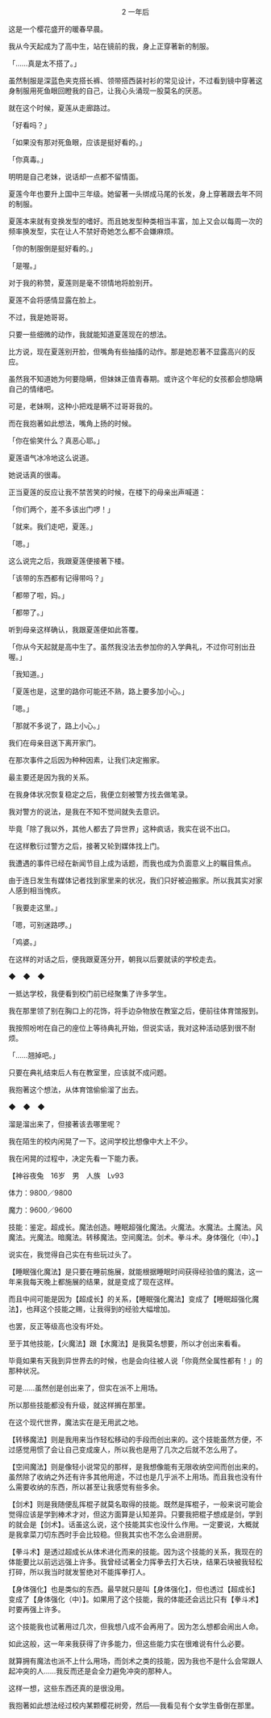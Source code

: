 <p align="center">2 一年后</p>

这是一个樱花盛开的暖春早晨。

我从今天起成为了高中生，站在镜前的我，身上正穿著新的制服。

「……真是太不搭了。」

虽然制服是深蓝色夹克搭长裤、领带搭西装衬衫的常见设计，不过看到镜中穿著这身制服用死鱼眼回瞪我的自己，让我心头涌现一股莫名的厌恶。

就在这个时候，夏莲从走廊路过。

「好看吗？」

「如果没有那对死鱼眼，应该是挺好看的。」

「你真毒。」

明明是自己老妹，说话却一点都不留情面。

夏莲今年也要升上国中三年级。她留著一头绑成马尾的长发，身上穿著跟去年不同的制服。

夏莲本来就有变换发型的嗜好。而且她发型种类相当丰富，加上又会以每周一次的频率换发型，实在让人不禁好奇她怎么都不会嫌麻烦。

「你的制服倒是挺好看的。」

「是喔。」

对于我的称赞，夏莲则是毫不领情地将脸别开。

夏莲不会将感情显露在脸上。

不过，我是她哥哥。

只要一些细微的动作，我就能知道夏莲现在的想法。

比方说，现在夏莲别开脸，但嘴角有些抽搐的动作。那是她忍著不显露高兴的反应。

虽然我不知道她为何要隐瞒，但妹妹正值青春期。或许这个年纪的女孩都会想隐瞒自己的情绪吧。

可是，老妹啊，这种小把戏是瞒不过哥哥我的。

而在我抱著如此想法，嘴角上扬的时候。

「你在偷笑什么？真恶心耶。」

夏莲语气冰冷地这么说道。

她说话真的很毒。

正当夏莲的反应让我不禁苦笑的时候，在楼下的母亲出声喊道：

「你们两个，差不多该出门啰！」

「就来。我们走吧，夏莲。」

「嗯。」

这么说完之后，我跟夏莲便接著下楼。

「该带的东西都有记得带吗？」

「都带了啦，妈。」

「都带了。」

听到母亲这样确认，我跟夏莲便如此答覆。

「你从今天起就是高中生了。虽然我没法去参加你的入学典礼，不过你可别出丑喔。」

「我知道。」

「夏莲也是，这里的路你可能还不熟，路上要多加小心。」

「嗯。」

「那就不多说了，路上小心。」

我们在母亲目送下离开家门。

在那次事件之后因为种种因素，让我们决定搬家。

最主要还是因为我的关系。

在我身体状况恢复稳定之后，我便立刻被警方找去做笔录。

我对警方的说法，是我在不知不觉间就失去意识。

毕竟「除了我以外，其他人都去了异世界」这种疯话，我实在说不出口。

在这样敷衍过警方之后，接著又轮到媒体找上门。

我遭遇的事件已经在新闻节目上成为话题，而我也成为负面意义上的瞩目焦点。

由于连日发生有媒体记者找到家里来的状况，我们只好被迫搬家。所以我其实对家人感到相当愧疚。

「我要走这里。」

「嗯，可别迷路啰。」

「鸡婆。」

在这样的对话之后，便我跟夏莲分开，朝我以后要就读的学校走去。

◆　◆　◆

一抵达学校，我便看到校门前已经聚集了许多学生。

我在那里领了别在胸口上的花饰，将手边杂物放在教室之后，便前往体育馆报到。

我按照吩咐在自己的座位上等待典礼开始，但说实话，我对这种活动感到很不耐烦。

「……翘掉吧。」

只要在典礼结束后人有在教室里，应该就不成问题。

我抱著这个想法，从体育馆偷偷溜了出去。

◆　◆　◆

溜是溜出来了，但接著该去哪里呢？

我在陌生的校内闲晃了一下。这间学校比想像中大上不少。

我在闲晃的过程中，决定先看一下能力表。

【神谷夜兔　16岁　男　人族　Lv93

体力：9800／9800

魔力：9600／9600

技能：鉴定。超成长。魔法创造。睡眠超强化魔法。火魔法。水魔法。土魔法。风魔法。光魔法。暗魔法。转移魔法。空间魔法。剑术。拳斗术。身体强化（中）。】

说实在，我觉得自己实在有些玩过头了。

【睡眠强化魔法】是只要在睡前施展，就能根据睡眠时间获得经验值的魔法，这一年来我每天晚上都施展的结果，就是变成了现在这样。

而且中间可能是因为【超成长】的关系，【睡眠强化魔法】变成了【睡眠超强化魔法】，也拜这个技能之赐，让我得到的经验大幅增加。

也罢，反正等级高也没有坏处。

至于其他技能，【火魔法】跟【水魔法】是我莫名想要，所以才创出来看看。

毕竟如果有天我到异世界去的时候，也是会向往被人说「你竟然全属性都有！」的那种状况。

可是……虽然创是创出来了，但实在派不上用场。

所以那些技能都没有升级，就这样搁在那里。

在这个现代世界，魔法实在是无用武之地。

【转移魔法】则是我用来当作轻松移动的手段而创出来的。这个技能虽然方便，不过感觉用惯了会让自己变成废人，所以我也是用了几次之后就不怎么用了。

【空间魔法】则是像轻小说常见的那样，是我想像能有无限收纳空间而创出来的。虽然除了收纳之外还有许多其他用途，不过也是几乎派不上用场。而且我也没有什么需要收纳的东西，所以甚至让我感觉有些多余。

【剑术】则是我随便乱挥棍子就莫名取得的技能。既然是挥棍子，一般来说可能会觉得应该是学到棒术才对，但这方面算是认知差异。只要我把棍子想成是剑，学到的就会是【剑术】。话虽这么说，这个技能其实也没什么作用。一定要说，大概就是我拿菜刀切东西时手会比较稳。但我其实也不怎么会进厨房。

【拳斗术】是透过超成长从体术进化而来的技能。因为这个技能的关系，我现在的体能要比以前远远强上许多。我曾经试著全力挥拳去打大石块，结果石块被我轻松打碎，所以我当时就发誓绝对不能挥拳打人。

【身体强化】也是类似的东西。最早就只是叫【身体强化】，但也透过【超成长】变成了【身体强化（中）】。如果用了这个技能，我的体能还会远比只有【拳斗术】时要再强上许多。

这个技能我也试著用过几次，但我想八成不会再用了。因为怎么想都会闹出人命。

如此这般，这一年来我获得了许多能力，但这些能力实在很难说有什么必要。

就算拥有魔法也派不上什么用场，而剑术之类的技能，因为我也不是什么会常跟人起冲突的人……我反而还是会全力避免冲突的那种人。

这样一想，这些东西还真的是很没用。

我抱著如此想法经过校内某颗樱花树旁，然后──我看见有个女学生昏倒在那里。

